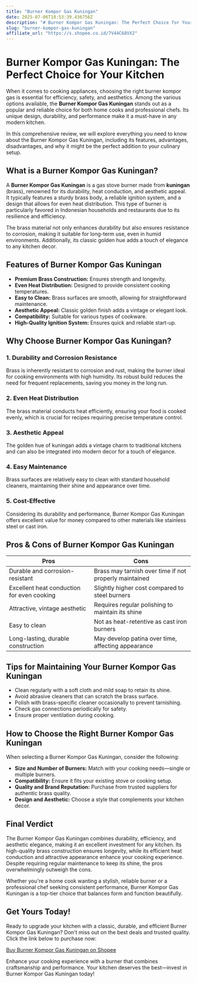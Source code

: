 ```yaml
---
title: "Burner Kompor Gas Kuningan"
date: 2025-07-06T18:53:39.436756Z
description: "# Burner Kompor Gas Kuningan: The Perfect Choice for Your Kitchen..."
slug: "burner-kompor-gas-kuningan"
affiliate_url: "https://s.shopee.co.id/7V44C68VX2"
---
```

# Burner Kompor Gas Kuningan: The Perfect Choice for Your Kitchen

When it comes to cooking appliances, choosing the right burner kompor gas is essential for efficiency, safety, and aesthetics. Among the various options available, the **Burner Kompor Gas Kuningan** stands out as a popular and reliable choice for both home cooks and professional chefs. Its unique design, durability, and performance make it a must-have in any modern kitchen.

In this comprehensive review, we will explore everything you need to know about the Burner Kompor Gas Kuningan, including its features, advantages, disadvantages, and why it might be the perfect addition to your culinary setup.

## What is a Burner Kompor Gas Kuningan?

A **Burner Kompor Gas Kuningan** is a gas stove burner made from **kuningan** (brass), renowned for its durability, heat conduction, and aesthetic appeal. It typically features a sturdy brass body, a reliable ignition system, and a design that allows for even heat distribution. This type of burner is particularly favored in Indonesian households and restaurants due to its resilience and efficiency.

The brass material not only enhances durability but also ensures resistance to corrosion, making it suitable for long-term use, even in humid environments. Additionally, its classic golden hue adds a touch of elegance to any kitchen decor.

## Features of Burner Kompor Gas Kuningan

- **Premium Brass Construction:** Ensures strength and longevity.
- **Even Heat Distribution:** Designed to provide consistent cooking temperatures.
- **Easy to Clean:** Brass surfaces are smooth, allowing for straightforward maintenance.
- **Aesthetic Appeal:** Classic golden finish adds a vintage or elegant look.
- **Compatibility:** Suitable for various types of cookware.
- **High-Quality Ignition System:** Ensures quick and reliable start-up.

## Why Choose Burner Kompor Gas Kuningan?

### 1. Durability and Corrosion Resistance

Brass is inherently resistant to corrosion and rust, making the burner ideal for cooking environments with high humidity. Its robust build reduces the need for frequent replacements, saving you money in the long run.

### 2. Even Heat Distribution

The brass material conducts heat efficiently, ensuring your food is cooked evenly, which is crucial for recipes requiring precise temperature control.

### 3. Aesthetic Appeal

The golden hue of kuningan adds a vintage charm to traditional kitchens and can also be integrated into modern decor for a touch of elegance.

### 4. Easy Maintenance

Brass surfaces are relatively easy to clean with standard household cleaners, maintaining their shine and appearance over time.

### 5. Cost-Effective

Considering its durability and performance, Burner Kompor Gas Kuningan offers excellent value for money compared to other materials like stainless steel or cast iron.

## Pros & Cons of Burner Kompor Gas Kuningan

| **Pros** | **Cons** |
|---|---|
| Durable and corrosion-resistant | Brass may tarnish over time if not properly maintained |
| Excellent heat conduction for even cooking | Slightly higher cost compared to steel burners |
| Attractive, vintage aesthetic | Requires regular polishing to maintain its shine |
| Easy to clean | Not as heat-retentive as cast iron burners |
| Long-lasting, durable construction | May develop patina over time, affecting appearance |

## Tips for Maintaining Your Burner Kompor Gas Kuningan

- Clean regularly with a soft cloth and mild soap to retain its shine.
- Avoid abrasive cleaners that can scratch the brass surface.
- Polish with brass-specific cleaner occasionally to prevent tarnishing.
- Check gas connections periodically for safety.
- Ensure proper ventilation during cooking.

## How to Choose the Right Burner Kompor Gas Kuningan

When selecting a Burner Kompor Gas Kuningan, consider the following:

- **Size and Number of Burners:** Match with your cooking needs—single or multiple burners.
- **Compatibility:** Ensure it fits your existing stove or cooking setup.
- **Quality and Brand Reputation:** Purchase from trusted suppliers for authentic brass quality.
- **Design and Aesthetic:** Choose a style that complements your kitchen decor.

## Final Verdict

The Burner Kompor Gas Kuningan combines durability, efficiency, and aesthetic elegance, making it an excellent investment for any kitchen. Its high-quality brass construction ensures longevity, while its efficient heat conduction and attractive appearance enhance your cooking experience. Despite requiring regular maintenance to keep its shine, the pros overwhelmingly outweigh the cons.

Whether you're a home cook wanting a stylish, reliable burner or a professional chef seeking consistent performance, Burner Kompor Gas Kuningan is a top-tier choice that balances form and function beautifully.

## Get Yours Today!

Ready to upgrade your kitchen with a classic, durable, and efficient Burner Kompor Gas Kuningan? Don't miss out on the best deals and trusted quality. Click the link below to purchase now:

[Buy Burner Kompor Gas Kuningan on Shopee](https://s.shopee.co.id/7V44C68VX2)

Enhance your cooking experience with a burner that combines craftsmanship and performance. Your kitchen deserves the best—invest in Burner Kompor Gas Kuningan today!